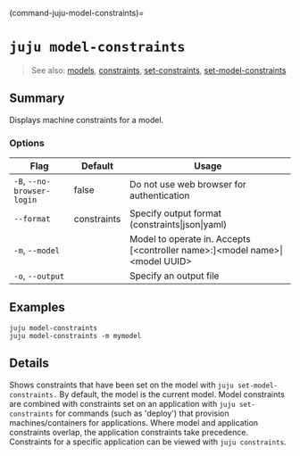 (command-juju-model-constraints)=
# `juju model-constraints`
> See also: [models](#models), [constraints](#constraints), [set-constraints](#set-constraints), [set-model-constraints](#set-model-constraints)

## Summary
Displays machine constraints for a model.

### Options
| Flag | Default | Usage |
| --- | --- | --- |
| `-B`, `--no-browser-login` | false | Do not use web browser for authentication |
| `--format` | constraints | Specify output format (constraints&#x7c;json&#x7c;yaml) |
| `-m`, `--model` |  | Model to operate in. Accepts [&lt;controller name&gt;:]&lt;model name&gt;&#x7c;&lt;model UUID&gt; |
| `-o`, `--output` |  | Specify an output file |

## Examples

    juju model-constraints
    juju model-constraints -m mymodel


## Details
Shows constraints that have been set on the model with
`juju set-model-constraints.`
By default, the model is the current model.
Model constraints are combined with constraints set on an application
with `juju set-constraints` for commands (such as 'deploy') that provision
machines/containers for applications. Where model and application constraints overlap, the
application constraints take precedence.
Constraints for a specific application can be viewed with `juju constraints`.